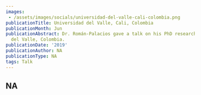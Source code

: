 ```yaml
---
images:   
 - /assets/images/socials/universidad-del-valle-cali-colombia.png
publicationTitle: Universidad del Valle, Cali, Colombia
publicationMonth: Jun
publicationAbstract: Dr. Román-Palacios gave a talk on his PhD research at Universidad
  del Valle, Colombia.
publicationDate: '2019'
publicationAuthor: NA
publicationType: NA
tags: Talk
---
```


NA
---
